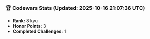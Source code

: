 ### 🏆 Codewars Stats (Updated: 2025-10-16 21:07:36 UTC)

- **Rank:** 8 kyu
- **Honor Points:** 3
- **Completed Challenges:** 1
